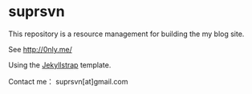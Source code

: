 # suprsvn

This repository is a resource management for building the my blog site.  

See http://0nly.me/

Using the [Jekyllstrap][jekyllstrap] template.

[jekyllstrap]: https://github.com/ogaclejapan/jekyllstrap

Contact me：
suprsvn[at]gmail.com
